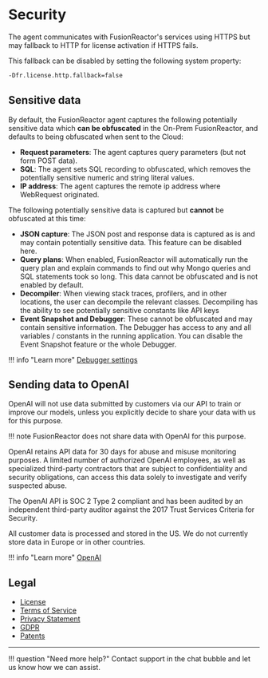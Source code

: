 # Security

The agent communicates with FusionReactor's services using HTTPS but may fallback to HTTP for license activation if HTTPS fails.

This fallback can be disabled by setting the following system property:

```bash
-Dfr.license.http.fallback=false
```

## Sensitive data

By default, the FusionReactor agent captures the following potentially sensitive data which **can be obfuscated** in the On-Prem FusionReactor, and defaults to being obfuscated when sent to the Cloud:

  * **Request parameters**: The agent captures query parameters (but not form POST data).
  * **SQL**: The agent sets SQL recording to obfuscated, which removes the potentially sensitive numeric and string literal values.
  * **IP address**: The agent captures the remote ip address where WebRequest originated.

The following potentially sensitive data is captured but **cannot** be obfuscated at this time:

  * **JSON capture**: The JSON post and response data is captured as is and may contain potentially sensitive data. This feature can be disabled here.
  * **Query plans**: When enabled, FusionReactor will automatically run the query plan and explain commands to find out why Mongo queries and SQL statements took so long. This data cannot be obfuscated and is not enabled by default.
  * **Decompiler**: When viewing stack traces, profilers, and in other locations, the user can decompile the relevant classes. Decompiling has the ability to see potentially sensitive constants like API keys
  * **Event Snapshot and Debugger**: These cannot be obfuscated and may contain sensitive information. The Debugger has access to any and all variables / constants in the running application.  You can disable the Event Snapshot feature or the whole Debugger. 
  
!!! info "Learn more"
    [Debugger settings](Debugger/Settings.md)

## Sending data to OpenAI

OpenAI will not use data submitted by customers via our API to train or improve our models, unless you explicitly decide to share your data with us for this purpose.   

!!! note 
    FusionReactor does not share data with OpenAI for this purpose.

OpenAI retains API data for 30 days for abuse and misuse monitoring purposes. A limited number of authorized OpenAI employees, as well as specialized third-party contractors that are subject to confidentiality and security obligations, can access this data solely to investigate and verify suspected abuse.

The OpenAI API is SOC 2 Type 2 compliant and has been audited by an independent third-party auditor against the 2017 Trust Services Criteria for Security.

All customer data is processed and stored in the US. We do not currently store data in Europe or in other countries.

!!! info "Learn more"
    [OpenAI](https://openai.com/security)

## Legal

  * [License](/frdocs/Admin-and-data/Third-Party-Licenses/licenses/)
  * [Terms of Service](Cloud/legal/tos.md)
  * [Privacy Statement](https://www.intergral.com/privacy-statement/)
  * [GDPR](http://www.intergral.com/GDPR/)
  * [Patents](https://www.fusion-reactor.com/patents/)

___

!!! question "Need more help?"
    Contact support in the chat bubble and let us know how we can assist.
